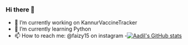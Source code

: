 ### Hi there 👋

- 🔭 I’m currently working on KannurVaccineTracker
- 🌱 I’m currently learning Python
- 📫 How to reach me: @faizy15 on instagram
-[![Aadil's GitHub stats](https://github-readme-stats.vercel.app/api?username=mohdaadilf&show_icons=true&theme=midnight-purple&show_icons=true&icon_color=ADD8E6&title_color=ADD8E6&hide=contribs,issues&border_radius=15&bg_color=DEG,0d324d,2f4353)](https://github.com/mohdaadilf)

<!--
**mohdaadilf/mohdaadilf** is a ✨ _special_ ✨ repository because its `README.md` (this file) appears on your GitHub profile.

Here are some ideas to get you started:


- 👯 I’m looking to collaborate on ...
- 🤔 I’m looking for help with ...
- 💬 Ask me about ...
- 😄 Pronouns: ...
- ⚡ Fun fact: ...
-->
